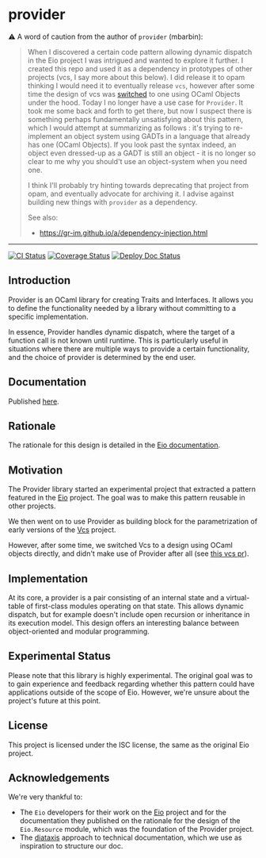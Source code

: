 # provider

⚠️ A word of caution from the author of `provider` (mbarbin):

> When I discovered a certain code pattern allowing dynamic dispatch in the Eio project I was intrigued and wanted to explore it further. I created this repo and used it as a dependency in prototypes of other projects (vcs, I say more about this below). I did release it to opam thinking I would need it to eventually release `vcs`, however after some time the design of vcs was [switched](https://github.com/mbarbin/vcs/pull/56) to one using OCaml Objects under the hood. Today I no longer have a use case for `Provider`. It took me some back and forth to get there, but now I suspect there is something perhaps fundamentally unsatisfying about this pattern, which I would attempt at summarizing as follows : it's trying to re-implement an object system using GADTs in a language that already has one (OCaml Objects). If you look past the syntax indeed, an object even dressed-up as a GADT is still an object - it is no longer so clear to me why you should't use an object-system when you need one.
>
> I think I'll probably try hinting towards deprecating that project from opam, and eventually advocate for archiving it. I advise against building new things with `provider` as a dependency.
>
> See also:
> - https://gr-im.github.io/a/dependency-injection.html

---

[![CI Status](https://github.com/mbarbin/provider/workflows/ci/badge.svg)](https://github.com/mbarbin/provider/actions/workflows/ci.yml)
[![Coverage Status](https://coveralls.io/repos/github/mbarbin/provider/badge.svg?branch=main)](https://coveralls.io/github/mbarbin/provider?branch=main)
[![Deploy Doc Status](https://github.com/mbarbin/provider/workflows/deploy-doc/badge.svg)](https://github.com/mbarbin/provider/actions/workflows/deploy-doc.yml)

## Introduction

Provider is an OCaml library for creating Traits and Interfaces. It allows you to define the functionality needed by a library without committing to a specific implementation.

In essence, Provider handles dynamic dispatch, where the target of a function call is not known until runtime. This is particularly useful in situations where there are multiple ways to provide a certain functionality, and the choice of provider is determined by the end user.

## Documentation

Published [here](https://mbarbin.github.io/provider).

## Rationale

The rationale for this design is detailed in the [Eio documentation](https://github.com/ocaml-multicore/eio/blob/main/doc/rationale.md#dynamic-dispatch).

## Motivation

The Provider library started an experimental project that extracted a pattern featured in the [Eio](https://github.com/ocaml-multicore/eio) project. The goal was to make this pattern reusable in other projects.

We then went on to use Provider as building block for the parametrization of early versions of the [Vcs](https://github.com/mbarbin/vcs) project.

However, after some time, we switched Vcs to a design using OCaml objects directly, and didn't make use of Provider after all (see [this vcs pr](https://github.com/mbarbin/vcs/pull/56)).

## Implementation

At its core, a provider is a pair consisting of an internal state and a virtual-table of first-class modules operating on that state. This allows dynamic dispatch, but for example doesn't include open recursion or inheritance in its execution model. This design offers an interesting balance between object-oriented and modular programming.

## Experimental Status

Please note that this library is highly experimental. The original goal was to to gain experience and feedback regarding whether this pattern could have applications outside of the scope of Eio. However, we're unsure about the project's future at this point.

## License

This project is licensed under the ISC license, the same as the original Eio project.

## Acknowledgements

We're very thankful to:
- The `Eio` developers for their work on the [Eio](https://github.com/ocaml-multicore/eio) project and for the documentation they published on the rationale for the design of the `Eio.Resource` module, which was the foundation of the Provider project.
- The [diataxis](https://diataxis.fr/) approach to technical documentation, which we use as inspiration to structure our doc.
